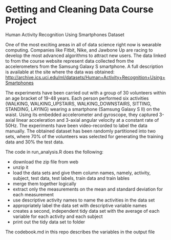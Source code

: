 # Getting and Cleaning Data Course Project
Human Activity Recognition Using Smartphones Dataset

One of the most exciting areas in all of data science right now is wearable computing. 
Companies like Fitbit, Nike, and Jawbone Up are racing to develop the most advanced algorithms to attract new users. 
The data linked to from the course website represent data collected from the accelerometers from the Samsung Galaxy S 
smartphone. A full description is available at the site where the data was obtained:
http://archive.ics.uci.edu/ml/datasets/Human+Activity+Recognition+Using+Smartphones

The experiments have been carried out with a group of 30 volunteers within an age bracket of 19-48 years. 
Each person performed six activities (WALKING, WALKING_UPSTAIRS, WALKING_DOWNSTAIRS, SITTING, STANDING, LAYING) 
wearing a smartphone (Samsung Galaxy S II) on the waist. Using its embedded accelerometer and gyroscope, they captured 
3-axial linear acceleration and 3-axial angular velocity at a constant rate of 50Hz. The experiments have been 
video-recorded to label the data manually. The obtained dataset has been randomly partitioned into two sets, where 
70% of the volunteers was selected for generating the training data and 30% the test data.

The code in run_analysis.R does the following:
 - download the zip file from web
 - unzip it
 - load the data sets and give them column names, namely, activity, subject, test data, test labels, train data and train lables
 - merge them together logically
 - extract only the measurements on the mean and standard deviation for each measurement
 - use descriptive activity names to name the activities in the data set
 - appropriately label the data set with descriptive variable names
 - creates a second, independent tidy data set with the average of each variable for each activity and each subject
 - print out the tidy data set to folder
 
The codebook.md in this repo describes the variables in the output file
